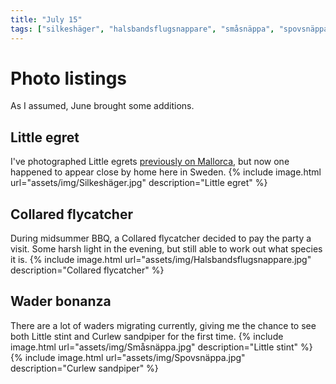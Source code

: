 ```yaml
---
title: "July 15"
tags: ["silkeshäger", "halsbandsflugsnappare", "småsnäppa", "spovsnäppa"]
---
```

# Photo listings
As I assumed, June brought some additions.

## Little egret
I've photographed Little egrets [previously on Mallorca](https://macaulaylibrary.org/asset/555921621),
but now one happened to appear close by home here in Sweden.
{% include image.html url="assets/img/Silkeshäger.jpg" description="Little egret" %}

## Collared flycatcher
During midsummer BBQ, a Collared flycatcher decided to pay the party a visit.
Some harsh light in the evening, but still able to work out what species it is.
{% include image.html url="assets/img/Halsbandsflugsnappare.jpg" description="Collared flycatcher" %}

## Wader bonanza
There are a lot of waders migrating currently, giving me the chance to see both
Little stint and Curlew sandpiper for the first time.
{% include image.html url="assets/img/Småsnäppa.jpg" description="Little stint" %}
{% include image.html url="assets/img/Spovsnäppa.jpg" description="Curlew sandpiper" %}
